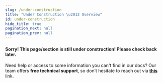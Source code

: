 ```yaml
---
slug: /under-construction
title: "Under Construction \u2013 Overview"
id: under-construction
hide_title: true
pagination_next: null
pagination_prev: null
---
```

<CenteredImage src="/img/under_construction.png" alt="Under construction" width="400px" />

#### Sorry! This page/section is still under construction! Please check back later.

<InfoBox>Need help or access to some information you can't find in our docs? Our team offers **free technical support**, so don’t hesitate to reach out via [**this**](https://soldered.com/contact/) link.</InfoBox>  
